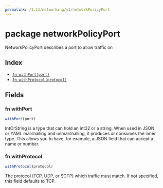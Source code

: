 ```yaml
---
permalink: /1.13/networking/v1/networkPolicyPort
---
```


# package networkPolicyPort

NetworkPolicyPort describes a port to allow traffic on

## Index

* [`fn withPort(port)`](#fn-withport)
* [`fn withProtocol(protocol)`](#fn-withprotocol)

## Fields

### fn withPort

```ts
withPort(port)
```

IntOrString is a type that can hold an int32 or a string.  When used in JSON or YAML marshalling and unmarshalling, it produces or consumes the inner type.  This allows you to have, for example, a JSON field that can accept a name or number.

### fn withProtocol

```ts
withProtocol(protocol)
```

The protocol (TCP, UDP, or SCTP) which traffic must match. If not specified, this field defaults to TCP.